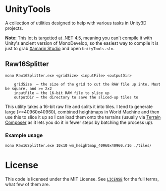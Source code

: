 # UnityTools

A collection of utilities designed to help with various tasks in Unity3D projects.

**Note**: This lot is targetted at .NET 4.5, meaning you can't compile it with Unity's ancient version of MonoDevelop,
so the easiest way to compile it is just to grab [Xamarin Studio](http://www.monodevelop.com/download/) and open
`UnityTools.sln`.

## Raw16Splitter

```
mono Raw16Splitter.exe <gridSize> <inputFile> <outputDir>

    gridSize  — the size of the grid to cut the RAW file up into. Must be square, and >= 2x2
    inputFile — the 16-bit RAW file to slice up
    outputDir — the directory to save the sliced-up tiles to
```

This utility takes a 16-bit raw file and splits it into tiles. I tend to generate large (>=40960x40960), combined
heightmaps in World Machine and then use this to slice it up so I can load them onto the terrains (usually via
[Terrain Composer](http://www.terraincomposer.com) as it lets you do it in fewer steps by batching the process up).

### Example usage

```
mono Raw16Splitter.exe 10x10 wm_heightmap_40960x40960.r16 ./tiles/
```

# License

This code is licensed under the MIT License. See [`LICENSE`](https://github.com/TwoWholeWorms/UnityTools/blob/master/LICENSE)
for the full terms, what few of them are.
